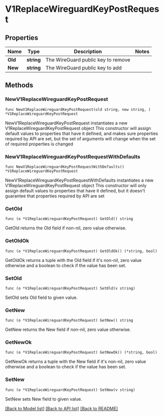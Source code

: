 # V1ReplaceWireguardKeyPostRequest

## Properties

Name | Type | Description | Notes
------------ | ------------- | ------------- | -------------
**Old** | **string** | The WireGuard public key to remove | 
**New** | **string** | The WireGuard public key to add | 

## Methods

### NewV1ReplaceWireguardKeyPostRequest

`func NewV1ReplaceWireguardKeyPostRequest(old string, new string, ) *V1ReplaceWireguardKeyPostRequest`

NewV1ReplaceWireguardKeyPostRequest instantiates a new V1ReplaceWireguardKeyPostRequest object
This constructor will assign default values to properties that have it defined,
and makes sure properties required by API are set, but the set of arguments
will change when the set of required properties is changed

### NewV1ReplaceWireguardKeyPostRequestWithDefaults

`func NewV1ReplaceWireguardKeyPostRequestWithDefaults() *V1ReplaceWireguardKeyPostRequest`

NewV1ReplaceWireguardKeyPostRequestWithDefaults instantiates a new V1ReplaceWireguardKeyPostRequest object
This constructor will only assign default values to properties that have it defined,
but it doesn't guarantee that properties required by API are set

### GetOld

`func (o *V1ReplaceWireguardKeyPostRequest) GetOld() string`

GetOld returns the Old field if non-nil, zero value otherwise.

### GetOldOk

`func (o *V1ReplaceWireguardKeyPostRequest) GetOldOk() (*string, bool)`

GetOldOk returns a tuple with the Old field if it's non-nil, zero value otherwise
and a boolean to check if the value has been set.

### SetOld

`func (o *V1ReplaceWireguardKeyPostRequest) SetOld(v string)`

SetOld sets Old field to given value.


### GetNew

`func (o *V1ReplaceWireguardKeyPostRequest) GetNew() string`

GetNew returns the New field if non-nil, zero value otherwise.

### GetNewOk

`func (o *V1ReplaceWireguardKeyPostRequest) GetNewOk() (*string, bool)`

GetNewOk returns a tuple with the New field if it's non-nil, zero value otherwise
and a boolean to check if the value has been set.

### SetNew

`func (o *V1ReplaceWireguardKeyPostRequest) SetNew(v string)`

SetNew sets New field to given value.



[[Back to Model list]](../README.md#documentation-for-models) [[Back to API list]](../README.md#documentation-for-api-endpoints) [[Back to README]](../README.md)


